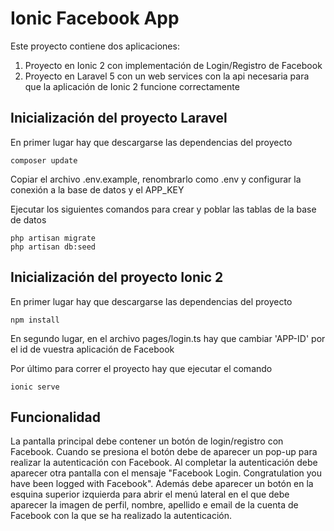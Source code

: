 Ionic Facebook App
==================

Este proyecto contiene dos aplicaciones:

 1. Proyecto en Ionic 2 con implementación de Login/Registro de Facebook
 2. Proyecto en Laravel 5 con un web services con la api necesaria para que la aplicación de Ionic 2 funcione correctamente

## Inicialización del proyecto Laravel ##

En primer lugar hay que descargarse las dependencias del proyecto

    composer update

Copiar el archivo .env.example, renombrarlo como .env y configurar la conexión a la base de datos y el APP_KEY

Ejecutar los siguientes comandos para crear y poblar las tablas de la base de datos

    php artisan migrate
    php artisan db:seed


## Inicialización del proyecto Ionic 2 ##

En primer lugar hay que descargarse las dependencias del proyecto

    npm install
    
En segundo lugar, en el archivo pages/login.ts hay que cambiar 'APP-ID' por el id de vuestra aplicación de Facebook



Por último para correr el proyecto hay que ejecutar el comando

    ionic serve


## Funcionalidad ##

La pantalla principal debe contener un botón de login/registro con Facebook.
Cuando se presiona el botón debe de aparecer un pop-up para realizar la autenticación con Facebook.
Al completar la autenticación debe aparecer otra pantalla con el mensaje "Facebook Login. Congratulation you have been logged with Facebook".
Además debe aparecer un botón en la esquina superior izquierda para abrir el menú lateral en el que debe aparecer la imagen de perfil, nombre, apellido e email de la cuenta de Facebook con la que se ha realizado la autenticación.
 